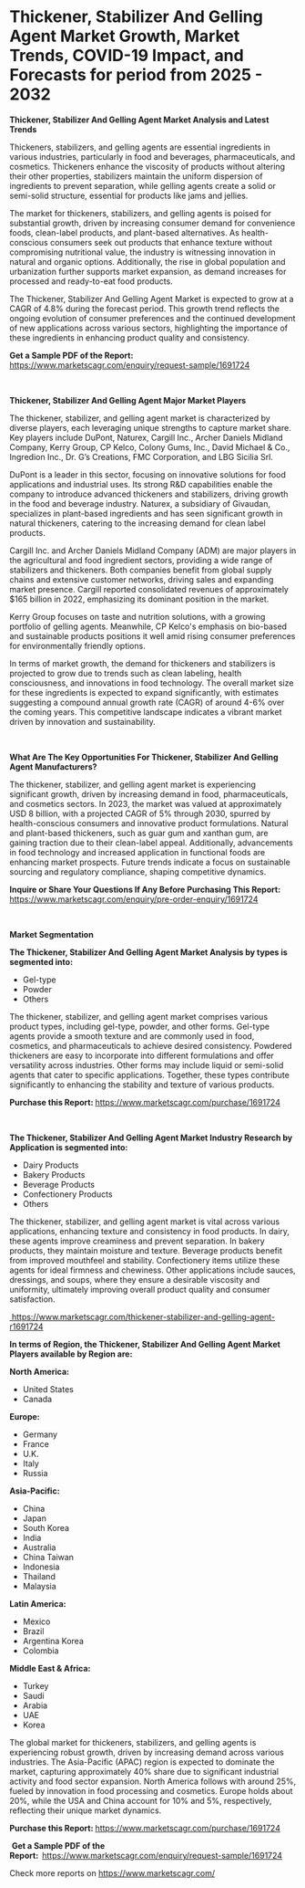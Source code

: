 <p><h1>Thickener, Stabilizer And Gelling Agent Market Growth, Market Trends, COVID-19 Impact, and Forecasts for period from 2025 - 2032</h1></p><p><strong>Thickener, Stabilizer And Gelling Agent Market Analysis and Latest Trends</strong></p>
<p><p>Thickeners, stabilizers, and gelling agents are essential ingredients in various industries, particularly in food and beverages, pharmaceuticals, and cosmetics. Thickeners enhance the viscosity of products without altering their other properties, stabilizers maintain the uniform dispersion of ingredients to prevent separation, while gelling agents create a solid or semi-solid structure, essential for products like jams and jellies.</p><p>The market for thickeners, stabilizers, and gelling agents is poised for substantial growth, driven by increasing consumer demand for convenience foods, clean-label products, and plant-based alternatives. As health-conscious consumers seek out products that enhance texture without compromising nutritional value, the industry is witnessing innovation in natural and organic options. Additionally, the rise in global population and urbanization further supports market expansion, as demand increases for processed and ready-to-eat food products.</p><p>The Thickener, Stabilizer And Gelling Agent Market is expected to grow at a CAGR of 4.8% during the forecast period. This growth trend reflects the ongoing evolution of consumer preferences and the continued development of new applications across various sectors, highlighting the importance of these ingredients in enhancing product quality and consistency.</p></p>
<p><strong>Get a Sample PDF of the Report:&nbsp;</strong> <a href="https://www.marketscagr.com/enquiry/request-sample/1691724?utm_campaign=1126&utm_medium=2&utm_source=Github&utm_content=ia&utm_term=27032025&utm_id=thickener-stabilizer-and-gelling-agent">https://www.marketscagr.com/enquiry/request-sample/1691724</a></p>
<p>&nbsp;</p>
<p><strong>Thickener, Stabilizer And Gelling Agent Major Market Players</strong></p>
<p><p>The thickener, stabilizer, and gelling agent market is characterized by diverse players, each leveraging unique strengths to capture market share. Key players include DuPont, Naturex, Cargill Inc., Archer Daniels Midland Company, Kerry Group, CP Kelco, Colony Gums, Inc., David Michael & Co., Ingredion Inc., Dr. G’s Creations, FMC Corporation, and LBG Sicilia Srl.</p><p>DuPont is a leader in this sector, focusing on innovative solutions for food applications and industrial uses. Its strong R&D capabilities enable the company to introduce advanced thickeners and stabilizers, driving growth in the food and beverage industry. Naturex, a subsidiary of Givaudan, specializes in plant-based ingredients and has seen significant growth in natural thickeners, catering to the increasing demand for clean label products.</p><p>Cargill Inc. and Archer Daniels Midland Company (ADM) are major players in the agricultural and food ingredient sectors, providing a wide range of stabilizers and thickeners. Both companies benefit from global supply chains and extensive customer networks, driving sales and expanding market presence. Cargill reported consolidated revenues of approximately $165 billion in 2022, emphasizing its dominant position in the market.</p><p>Kerry Group focuses on taste and nutrition solutions, with a growing portfolio of gelling agents. Meanwhile, CP Kelco's emphasis on bio-based and sustainable products positions it well amid rising consumer preferences for environmentally friendly options.</p><p>In terms of market growth, the demand for thickeners and stabilizers is projected to grow due to trends such as clean labeling, health consciousness, and innovations in food technology. The overall market size for these ingredients is expected to expand significantly, with estimates suggesting a compound annual growth rate (CAGR) of around 4-6% over the coming years. This competitive landscape indicates a vibrant market driven by innovation and sustainability.</p></p>
<p>&nbsp;</p>
<p><strong>What Are The Key Opportunities For Thickener, Stabilizer And Gelling Agent Manufacturers?</strong></p>
<p><p>The thickener, stabilizer, and gelling agent market is experiencing significant growth, driven by increasing demand in food, pharmaceuticals, and cosmetics sectors. In 2023, the market was valued at approximately USD 8 billion, with a projected CAGR of 5% through 2030, spurred by health-conscious consumers and innovative product formulations. Natural and plant-based thickeners, such as guar gum and xanthan gum, are gaining traction due to their clean-label appeal. Additionally, advancements in food technology and increased application in functional foods are enhancing market prospects. Future trends indicate a focus on sustainable sourcing and regulatory compliance, shaping competitive dynamics.</p></p>
<p><strong>Inquire or Share Your Questions If Any Before Purchasing This Report:</strong> <a href="https://www.marketscagr.com/enquiry/pre-order-enquiry/1691724?utm_campaign=1126&utm_medium=2&utm_source=Github&utm_content=ia&utm_term=27032025&utm_id=thickener-stabilizer-and-gelling-agent">https://www.marketscagr.com/enquiry/pre-order-enquiry/1691724</a></p>
<p>&nbsp;</p>
<p><strong>Market Segmentation</strong></p>
<p><strong>The Thickener, Stabilizer And Gelling Agent Market Analysis by types is segmented into:</strong></p>
<p><ul><li>Gel-type</li><li>Powder</li><li>Others</li></ul></p>
<p><p>The thickener, stabilizer, and gelling agent market comprises various product types, including gel-type, powder, and other forms. Gel-type agents provide a smooth texture and are commonly used in food, cosmetics, and pharmaceuticals to achieve desired consistency. Powdered thickeners are easy to incorporate into different formulations and offer versatility across industries. Other forms may include liquid or semi-solid agents that cater to specific applications. Together, these types contribute significantly to enhancing the stability and texture of various products.</p></p>
<p><strong>Purchase this Report:&nbsp;</strong><a href="https://www.marketscagr.com/purchase/1691724?utm_campaign=1126&utm_medium=2&utm_source=Github&utm_content=ia&utm_term=27032025&utm_id=thickener-stabilizer-and-gelling-agent">https://www.marketscagr.com/purchase/1691724</a></p>
<p>&nbsp;</p>
<p><strong>The Thickener, Stabilizer And Gelling Agent Market Industry Research by Application is segmented into:</strong></p>
<p><ul><li>Dairy Products</li><li>Bakery Products</li><li>Beverage Products</li><li>Confectionery Products</li><li>Others</li></ul></p>
<p><p>The thickener, stabilizer, and gelling agent market is vital across various applications, enhancing texture and consistency in food products. In dairy, these agents improve creaminess and prevent separation. In bakery products, they maintain moisture and texture. Beverage products benefit from improved mouthfeel and stability. Confectionery items utilize these agents for ideal firmness and chewiness. Other applications include sauces, dressings, and soups, where they ensure a desirable viscosity and uniformity, ultimately improving overall product quality and consumer satisfaction.</p></p>
<p><a href="https://www.marketscagr.com/thickener-stabilizer-and-gelling-agent-r1691724?utm_campaign=1126&utm_medium=2&utm_source=Github&utm_content=ia&utm_term=27032025&utm_id=thickener-stabilizer-and-gelling-agent">&nbsp;https://www.marketscagr.com/thickener-stabilizer-and-gelling-agent-r1691724</a></p>
<p><strong>In terms of Region, the Thickener, Stabilizer And Gelling Agent Market Players available by Region are:</strong></p>
<p>
    <p> <strong> North America: </strong>
        <ul>
            <li>United States</li>
            <li>Canada</li>
        </ul>
        </p> 
    <p> <strong> Europe: </strong>
        <ul>
            <li>Germany</li>
            <li>France</li>
            <li>U.K.</li>
            <li>Italy</li>
            <li>Russia</li>
        </ul>
        </p> 
    <p> <strong> Asia-Pacific: </strong>
        <ul>
            <li>China</li>
            <li>Japan</li>
            <li>South Korea</li>
            <li>India</li>
            <li>Australia</li>
            <li>China Taiwan</li>
            <li>Indonesia</li>
            <li>Thailand</li>
            <li>Malaysia</li>
        </ul>
        </p> 
    <p> <strong> Latin America: </strong>
        <ul>
            <li>Mexico</li>
            <li>Brazil</li>
            <li>Argentina Korea</li>
            <li>Colombia</li>
        </ul>
        </p> 
    <p> <strong> Middle East & Africa: </strong>
        <ul>
            <li>Turkey</li>
            <li>Saudi</li>
            <li>Arabia</li>
            <li>UAE</li>
            <li>Korea</li>
        </ul>
    </p>
    </p>
<p><p>The global market for thickeners, stabilizers, and gelling agents is experiencing robust growth, driven by increasing demand across various industries. The Asia-Pacific (APAC) region is expected to dominate the market, capturing approximately 40% share due to significant industrial activity and food sector expansion. North America follows with around 25%, fueled by innovation in food processing and cosmetics. Europe holds about 20%, while the USA and China account for 10% and 5%, respectively, reflecting their unique market dynamics.</p></p>
<p><strong>Purchase this Report: </strong><a href="https://www.marketscagr.com/purchase/1691724?utm_campaign=1126&utm_medium=2&utm_source=Github&utm_content=ia&utm_term=27032025&utm_id=thickener-stabilizer-and-gelling-agent">https://www.marketscagr.com/purchase/1691724</a></p>
<p>&nbsp;<strong>Get a Sample PDF of the Report:&nbsp;&nbsp;</strong><a href="https://www.marketscagr.com/enquiry/request-sample/1691724?utm_campaign=1126&utm_medium=2&utm_source=Github&utm_content=ia&utm_term=27032025&utm_id=thickener-stabilizer-and-gelling-agent">https://www.marketscagr.com/enquiry/request-sample/1691724</a></p>
<p><strong></strong></p>
<p>Check more reports on <a href="https://www.marketscagr.com/?utm_campaign=1126&utm_medium=2&utm_source=Github&utm_content=ia&utm_term=27032025&utm_id=thickener-stabilizer-and-gelling-agent">https://www.marketscagr.com/</a></p>